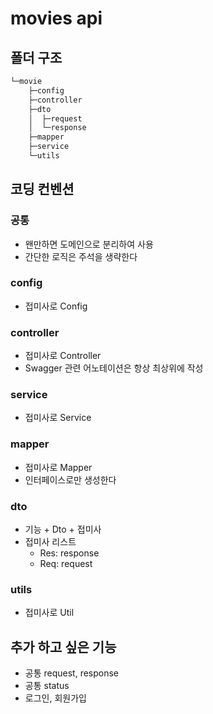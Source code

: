 # movies api

## 폴더 구조
```sh
└─movie
    ├─config
    ├─controller
    ├─dto
    │  ├─request
    │  └─response
    ├─mapper
    ├─service
    └─utils
```

## 코딩 컨벤션

### 공통
- 왠만하면 도메인으로 분리하여 사용
- 간단한 로직은 주석을 생략한다

### config
- 접미사로 Config

### controller
- 접미사로 Controller
- Swagger 관련 어노테이션은 항상 최상위에 작성

### service
- 접미사로 Service

### mapper
- 접미사로 Mapper
- 인터페이스로만 생성한다

### dto
- 기능 + Dto + 접미사
- 접미사 리스트
  - Res: response
  - Req: request

### utils
- 접미사로 Util


## 추가 하고 싶은 기능
- 공통 request, response
- 공통 status
- 로그인, 회원가입